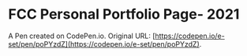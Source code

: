 # FCC Personal Portfolio Page- 2021

A Pen created on CodePen.io. Original URL: [https://codepen.io/e-set/pen/poPYzdZ](https://codepen.io/e-set/pen/poPYzdZ).


